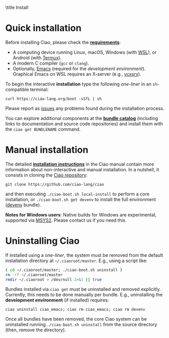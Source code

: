 \title Install

# Quick installation

Before installing Ciao, please check the
[**requirements**](/ciao/build/doc/ciao.html/Install.html#Installing%20dependencies):

 - A computing device running Linux, macOS,
   Windows (with [WSL](https://docs.microsoft.com/en-us/windows/wsl/install-win10)),
   or Android (with [Termux](https://termux.com)).
 - A modern C compiler (`gcc` or `clang`).
 - Optionally, [Emacs](https://www.gnu.org/software/emacs/) (required for the
   *development environment*).  Graphical Emacs on WSL requires an
   X-server (e.g.,
   [vcxsrv](https://sourceforge.net/projects/vcxsrv/)).

To begin the interactive **installation** type the following
*one-liner* in an `sh`-compatible terminal:
```
curl https://ciao-lang.org/boot -sSfL | sh
```

Please report as [issues](https://github.com/ciao-lang/ciao/issues)
any problems found during the installation process.

You can explore additional components at the **[bundle catalog](/bundles.html)**
(including links to documentation and source code
repositories) and install them with the `ciao get BUNDLENAME` command.

# Manual installation

The detailed [**installation instructions**](/ciao/build/doc/ciao.html/Install.html)
in the Ciao manual contain more information about
non-interactive and manual installation. In a nutshell, it consists in 
cloning the [Ciao repository](https://github.com/ciao-lang/ciao):
```
git clone https://github.com/ciao-lang/ciao
```
and then executing `./ciao-boot.sh local-install` to perform a core
installation, or `./ciao-boot.sh get devenv` to install the full
environment ([devenv](https://github.com/ciao-lang/devenv) bundle).

**Notes for Windows users**: Native builds for Windows are
experimental, supported via [MSYS2](http://www.msys2.org/). Please
contact us if you need this.

# Uninstalling Ciao

If installed using a *one-liner*, the system must be removed from
the default installation directory at `~/.ciaoroot/master`. E.g.,
using a script like:

```sh
( cd ~/.ciaoroot/master; ./ciao-boot.sh uninstall )
rm -rf ~/.ciaoroot/master
rmdir ~/.ciaoroot > /dev/null 2>&1 || true
```

Bundles installed via `ciao get` must be uninstalled and removed
explicitly. Currently, this needs to be done manually per
bundle. E.g., uninstalling the **development environment** (if
installed) requires:

```
ciao uninstall ciao_emacs; ciao rm ciao_emacs; ciao rm devenv
```

Once all bundles have been removed, the core Ciao system can be
uninstalled running `./ciao-boot.sh uninstall` from the source
directory (then, remove the directory).

